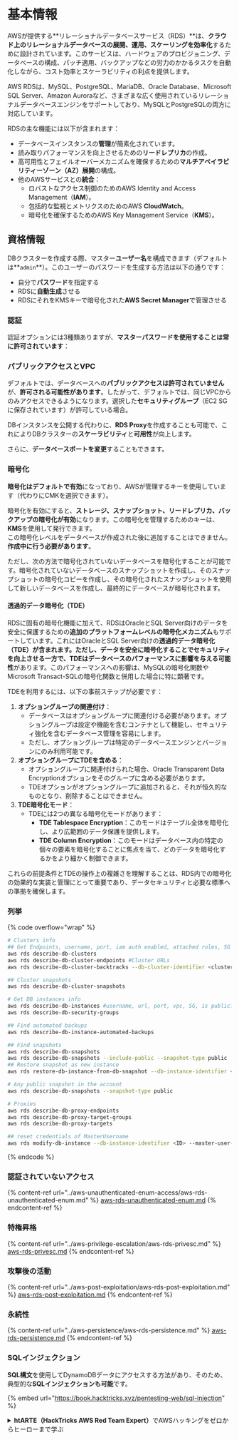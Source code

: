 # 基本情報

AWSが提供する**リレーショナルデータベースサービス（RDS）**は、**クラウド上のリレーショナルデータベースの展開、運用、スケーリングを効率化**するために設計されています。このサービスは、ハードウェアのプロビジョニング、データベースの構成、パッチ適用、バックアップなどの労力のかかるタスクを自動化しながら、コスト効率とスケーラビリティの利点を提供します。

AWS RDSは、MySQL、PostgreSQL、MariaDB、Oracle Database、Microsoft SQL Server、Amazon Auroraなど、さまざまな広く使用されているリレーショナルデータベースエンジンをサポートしており、MySQLとPostgreSQLの両方に対応しています。

RDSの主な機能には以下が含まれます：

- データベースインスタンスの**管理**が簡素化されています。
- 読み取りパフォーマンスを向上させるための**リードレプリカ**の作成。
- 高可用性とフェイルオーバーメカニズムを確保するための**マルチアベイラビリティーゾーン（AZ）展開**の構成。
- 他のAWSサービスとの**統合**：
  - ロバストなアクセス制御のためのAWS Identity and Access Management（**IAM**）。
  - 包括的な監視とメトリクスのためのAWS **CloudWatch**。
  - 暗号化を確保するためのAWS Key Management Service（**KMS**）。

## 資格情報

DBクラスターを作成する際、マスター**ユーザー名**を構成できます（デフォルトは**`admin`**）。このユーザーのパスワードを生成する方法は以下の通りです：

- 自分で**パスワード**を指定する
- RDSに**自動生成**させる
- RDSにそれをKMSキーで暗号化された**AWS Secret Manager**で管理させる

### 認証

認証オプションには3種類ありますが、**マスターパスワードを使用することは常に許可されています**：

### パブリックアクセスとVPC

デフォルトでは、データベースへの**パブリックアクセスは許可されていません**が、**許可される可能性があります**。したがって、デフォルトでは、同じVPCからのみアクセスできるようになります。選択した**セキュリティグループ**（EC2 SGに保存されています）が許可している場合。

DBインスタンスを公開する代わりに、**RDS Proxy**を作成することも可能で、これによりDBクラスターの**スケーラビリティ**と**可用性**が向上します。

さらに、**データベースポートを変更**することもできます。

### 暗号化

**暗号化はデフォルトで有効**になっており、AWSが管理するキーを使用しています（代わりにCMKを選択できます）。

暗号化を有効にすると、**ストレージ、スナップショット、リードレプリカ、バックアップの暗号化が有効**になります。この暗号化を管理するためのキーは、**KMS**を使用して発行できます。\
この暗号化レベルをデータベースが作成された後に追加することはできません。**作成中に行う必要があります**。

ただし、次の方法で暗号化されていないデータベースを暗号化することが可能です。暗号化されていないデータベースのスナップショットを作成し、そのスナップショットの暗号化コピーを作成し、その暗号化されたスナップショットを使用して新しいデータベースを作成し、最終的にデータベースが暗号化されます。

#### 透過的データ暗号化（TDE）

RDSに固有の暗号化機能に加えて、RDSはOracleとSQL Server向けのデータを安全に保護するための**追加のプラットフォームレベルの暗号化メカニズム**もサポートしています。これにはOracleとSQL Server向けの**透過的データ暗号化（TDE）**が含まれます。ただし、データを安全に暗号化することでセキュリティを向上させる一方で、TDEはデータベースのパフォーマンスに**影響を与える可能性**があります。このパフォーマンスへの影響は、MySQLの暗号化関数やMicrosoft Transact-SQLの暗号化関数と併用した場合に特に顕著です。

TDEを利用するには、以下の事前ステップが必要です：

1. **オプショングループの関連付け**：
   - データベースはオプショングループに関連付ける必要があります。オプショングループは設定や機能を含むコンテナとして機能し、セキュリティ強化を含むデータベース管理を容易にします。
   - ただし、オプショングループは特定のデータベースエンジンとバージョンにのみ利用可能です。
2. **オプショングループにTDEを含める**：
   - オプショングループに関連付けられた場合、Oracle Transparent Data Encryptionオプションをそのグループに含める必要があります。
   - TDEオプションがオプショングループに追加されると、それが恒久的なものとなり、削除することはできません。
3. **TDE暗号化モード**：
   - TDEには2つの異なる暗号化モードがあります：
     - **TDE Tablespace Encryption**：このモードはテーブル全体を暗号化し、より広範囲のデータ保護を提供します。
     - **TDE Column Encryption**：このモードはデータベース内の特定の個々の要素を暗号化することに焦点を当て、どのデータを暗号化するかをより細かく制御できます。

これらの前提条件とTDEの操作上の複雑さを理解することは、RDS内での暗号化の効果的な実装と管理にとって重要であり、データセキュリティと必要な標準への準拠を確保します。

### 列挙

{% code overflow="wrap" %}
```bash
# Clusters info
## Get Endpoints, username, port, iam auth enabled, attached roles, SG
aws rds describe-db-clusters
aws rds describe-db-cluster-endpoints #Cluster URLs
aws rds describe-db-cluster-backtracks --db-cluster-identifier <cluster-name>

## Cluster snapshots
aws rds describe-db-cluster-snapshots

# Get DB instances info
aws rds describe-db-instances #username, url, port, vpc, SG, is public?
aws rds describe-db-security-groups

## Find automated backups
aws rds describe-db-instance-automated-backups

## Find snapshots
aws rds describe-db-snapshots
aws rds describe-db-snapshots --include-public --snapshot-type public
## Restore snapshot as new instance
aws rds restore-db-instance-from-db-snapshot --db-instance-identifier <ID> --db-snapshot-identifier <ID> --availability-zone us-west-2a

# Any public snapshot in the account
aws rds describe-db-snapshots --snapshot-type public

# Proxies
aws rds describe-db-proxy-endpoints
aws rds describe-db-proxy-target-groups
aws rds describe-db-proxy-targets

## reset credentials of MasterUsername
aws rds modify-db-instance --db-instance-identifier <ID> --master-user-password <NewPassword> --apply-immediately
```
{% endcode %}

### 認証されていないアクセス

{% content-ref url="../aws-unauthenticated-enum-access/aws-rds-unauthenticated-enum.md" %}
[aws-rds-unauthenticated-enum.md](../aws-unauthenticated-enum-access/aws-rds-unauthenticated-enum.md)
{% endcontent-ref %}

### 特権昇格

{% content-ref url="../aws-privilege-escalation/aws-rds-privesc.md" %}
[aws-rds-privesc.md](../aws-privilege-escalation/aws-rds-privesc.md)
{% endcontent-ref %}

### 攻撃後の活動

{% content-ref url="../aws-post-exploitation/aws-rds-post-exploitation.md" %}
[aws-rds-post-exploitation.md](../aws-post-exploitation/aws-rds-post-exploitation.md)
{% endcontent-ref %}

### 永続性

{% content-ref url="../aws-persistence/aws-rds-persistence.md" %}
[aws-rds-persistence.md](../aws-persistence/aws-rds-persistence.md)
{% endcontent-ref %}

### SQLインジェクション

**SQL構文**を使用してDynamoDBデータにアクセスする方法があり、そのため、典型的な**SQLインジェクションも可能**です。

{% embed url="https://book.hacktricks.xyz/pentesting-web/sql-injection" %}

<details>

<summary><strong>htARTE（HackTricks AWS Red Team Expert）</strong>でAWSハッキングをゼロからヒーローまで学ぶ</summary>

HackTricksをサポートする他の方法：

* **HackTricksで企業を宣伝したい**、または**HackTricksをPDFでダウンロードしたい**場合は、[**SUBSCRIPTION PLANS**](https://github.com/sponsors/carlospolop)をチェックしてください！
* [**公式PEASS＆HackTricksスワッグ**](https://peass.creator-spring.com)を入手する
* [**The PEASS Family**](https://opensea.io/collection/the-peass-family)を発見し、独占的な[**NFTs**](https://opensea.io/collection/the-peass-family)のコレクションを見つける
* 💬 [**Discordグループ**](https://discord.gg/hRep4RUj7f)または[**telegramグループ**](https://t.me/peass)に**参加**するか、**Twitter** 🐦 [**@hacktricks\_live**](https://twitter.com/hacktricks\_live)を**フォロー**する
* **HackTricks**と[**HackTricks Cloud**](https://github.com/carlospolop/hacktricks)のGitHubリポジトリにPRを提出して、あなたのハッキングトリックを共有する

</details>

